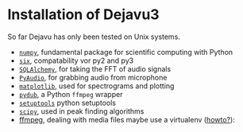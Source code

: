 # Installation of Dejavu3

So far Dejavu has only been tested on Unix systems.
* [`numpy`](http://www.numpy.org/), fundamental package for scientific computing with Python
* [`six`](http://six.readthedocs.io/), compatability vor py2 and py3
* [`SQLAlchemy`](http://docs.sqlalchemy.org/en/latest/), for taking the FFT of audio signals
* [`PyAudio`](http://people.csail.mit.edu/hubert/pyaudio/), for grabbing audio from microphone
* [`matplotlib`](http://matplotlib.org/), used for spectrograms and plotting
* [`pydub`](http://pydub.com/), a Python `ffmpeg` wrapper
* [`setuptools`](https://setuptools.readthedocs.io/en/latest/) python setuptools
* [`scipy`](http://www.scipy.org/), used in peak finding algorithms
* [ffmpeg](https://www.ffmpeg.org/), dealing with media files
maybe use a virtualenv ([howto?](http://www.pythoncentral.io/how-to-install-virtualenv-python/)):

